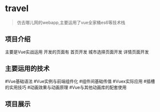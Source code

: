 # travel

>仿去哪儿网的webapp,主要运用了vue全家桶es6等技术栈

## 项目介绍
主要是Vue实战运用
开发的页面有
首页开发
城市选择页面开发
详情页面开发
## 主要运用的技术
#Vue基础语法
#Vue实例与前端组件化
#组件间基础传值
#Vuex实际应用
#插槽的实用技巧
#动画效果与动画原理
#Vue与其他动画库的配套使用
## 项目展示


